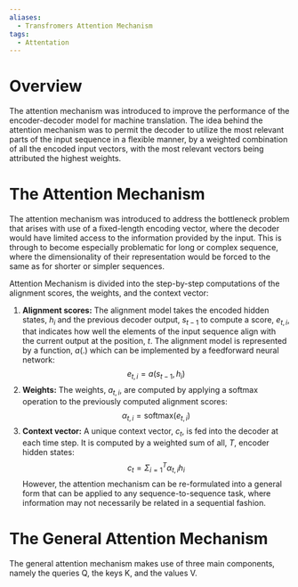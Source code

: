 ```yaml
---
aliases:
  - Transfromers Attention Mechanism
tags:
  - Attentation
---
```

# Overview
The attention mechanism was introduced to improve the performance of the encoder-decoder model for machine translation. The idea behind the attention mechanism was to permit the decoder to utilize the most relevant parts of the input sequence in a flexible manner, by a weighted combination of all the encoded input vectors, with the most relevant vectors being attributed the highest weights.

# The Attention Mechanism 
The attention mechanism was introduced to address the bottleneck problem that arises with use of a fixed-length encoding vector, where the decoder would have limited access to the information provided by the input. This is through to become especially problematic for long or complex sequence, where the dimensionality of their representation would be forced to the same as for shorter or simpler sequences.

Attention Mechanism is divided into the step-by-step computations of the alignment scores, the weights, and the context vector:
1. **Alignment scores:** The alignment model takes the encoded hidden states, $h_{i}$ and the previous decoder output, $s_{t-1}$ to compute a score, $e_{t,i}$, that indicates how well the elements of the input sequence align with the current output at the position, $t$. The alignment model is represented by a function, $a(.)$ which can be implemented by a feedforward neural network: $$e_{t,i} = a(s_{t-1}, h_{i})$$
2. **Weights:** The weights, $a_{t,i}$, are computed by applying a softmax operation to the previously computed alignment scores: $$\alpha_{t,i} = \text{softmax}(e_{t,i})$$
3. **Context vector:** A unique context vector, $c_{t}$, is fed into the decoder at each time step. It is computed by a weighted sum of all, $T$, encoder hidden states: $$c_{t} = \Sigma_{i=1}^T \alpha_{t,i}h_{i}$$
However, the attention mechanism can be re-formulated into a general form that can be applied to any sequence-to-sequence task, where information may not necessarily be related in a sequential fashion.

# The General Attention Mechanism 
The general attention mechanism makes use of three main components, namely the queries Q, the keys K, and the values V.
